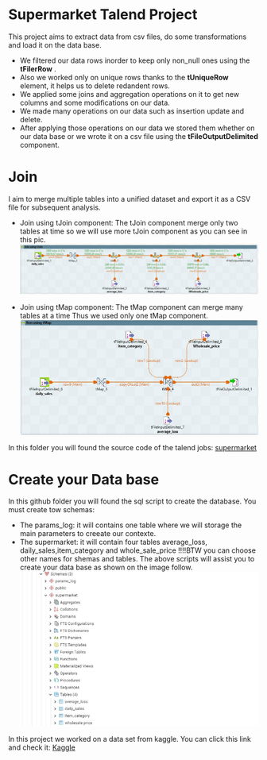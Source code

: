 <h1>Supermarket Talend Project</h1>


This project aims to extract data from csv files, do some transformations and load it on the data base.

* We filtered our data rows inorder to keep only non_null ones using the **tFilerRow** .
* Also we worked only on unique rows thanks to the **tUniqueRow** element, it helps us to delete redandent rows.
* We applied some joins and aggregation operations on it to get new columns and some modifications on our data.
* We made many operations on our data such as insertion update and delete.
* After applying those operations on our data we stored them whether on our data base or we wrote it on a csv file using the **tFileOutputDelimited** component.
  
<h1>Join</h1>

I aim to merge multiple tables into a unified dataset and export it as a CSV file for subsequent analysis. 
* Join using tJoin component: The tJoin component merge only two tables at time so we will use more tJoin component as you can see in this pic.
![Alt Text](https://github.com/ibtissam-a/Talend_project/blob/master/tJoin.JPG)

* Join using tMap component: The tMap component can merge many tables at a time Thus we used only one tMap component.
![Alt Text](https://github.com/ibtissam-a/Talend_project/blob/master/tMap.JPG)

In this folder you will found the source code of the talend jobs: [supermarket](https://github.com/ibtissam-a/Talend_project/blob/master/Supermarket.zip)

<h1> Create your Data base </h1>

In this github folder you will found the sql script to create the database. You must create tow schemas:

* The params_log: it will contains one table where we will storage the main parameters to creeate our contexte.
* The supermarket: it will contain four tables average_loss, daily_sales,item_category and whole_sale_price
!!!!BTW you can choose other names for shemas and tables.
The above scripts will assist you to create your data base as shown on the image follow.
![Alt Text](https://github.com/ibtissam-a/Talend_project/blob/master/schema_and_tables.JPG)

In this project we worked on a data set from kaggle. You can click this link and check it: [Kaggle](https://www.kaggle.com/datasets/yapwh1208/supermarket-sales-data)
